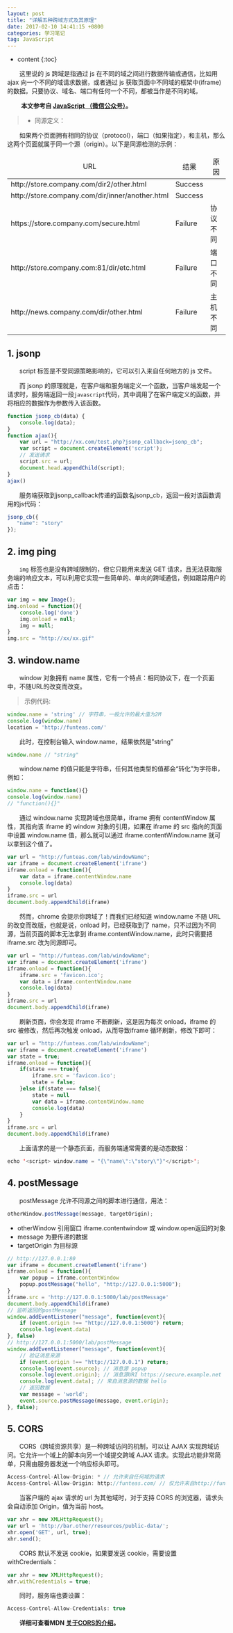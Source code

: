 ```yaml
---
layout: post
title: "详解五种跨域方式及其原理"
date: 2017-02-10 14:41:15 +0800
categories: 学习笔记
tag: JavaScript
---
```


* content
{:toc}

　　这里说的 js 跨域是指通过 js 在不同的域之间进行数据传输或通信，比如用 ajax 向一个不同的域请求数据，或者通过 js 获取页面中不同域的框架中(iframe)的数据。只要协议、域名、端口有任何一个不同，都被当作是不同的域。<!-- more -->

　　 **本文参考自 [JavaScript （微信公众号）](http://mp.weixin.qq.com/s/YykAwXyEqMDgc_5-b_cdsA)。**

> - 同源定义：

　　如果两个页面拥有相同的协议（protocol），端口（如果指定），和主机，那么这两个页面就属于同一个源（origin）。以下是同源检测的示例：

<div class="table-responsive"><table class="table table-bordered table-hover">
   <thead>
    <tr align="center">
        <td>URL</td>
        <td>结果</td>
        <td>原因</td>
   </tr>
    </thead>
    <tbody>
    <tr>
        <td>http://store.company.com/dir2/other.html</td>
        <td>Success</td>
        <td></td>
    </tr>
    <tr>
        <td>http://store.company.com/dir/inner/another.html</td>
        <td>Success</td>
        <td></td>
    </tr>
    <tr>
        <td>https://store.company.com/secure.html</td>
        <td>Failure</td>
        <td>协议不同</td>
    </tr>
    <tr>
        <td>http://store.company.com:81/dir/etc.html</td>
        <td>Failure</td>
        <td>端口不同</td>
    </tr>
    <tr>
        <td>http://news.company.com/dir/other.html</td>
        <td>Failure</td>
        <td>主机不同</td>
    </tr>
   </tbody>
</table></div>

## 1. jsonp

　　script 标签是不受同源策略影响的，它可以引入来自任何地方的 js 文件。 

　　而 jsonp 的原理就是，在客户端和服务端定义一个函数，当客户端发起一个请求时，服务端返回一段`javascript`代码，其中调用了在客户端定义的函数，并将相应的数据作为参数传入该函数。

```js
function jsonp_cb(data) {
    console.log(data);
}
function ajax(){
    var url = "http://xx.com/test.php?jsonp_callback=jsonp_cb";
    var script = document.createElement('script');
    // 发送请求
    script.src = url;
    document.head.appendChild(script);
}
ajax()
```

　　服务端获取到jsonp_callback传递的函数名jsonp_cb，返回一段对该函数调用的js代码：

```js
jsonp_cb({
   "name": "story"
});
```

## 2. img ping

　　`img` 标签也是没有跨域限制的，但它只能用来发送 GET 请求，且无法获取服务端的响应文本，可以利用它实现一些简单的、单向的跨域通信，例如跟踪用户的点击：

```js
var img = new Image();
img.onload = function(){
    console.log('done')
    img.onload = null;
    img = null;
}
img.src = "http://xx/xx.gif"
```

## 3. window.name

　　window 对象拥有 name 属性，它有一个特点：相同协议下，在一个页面中，不随URL的改变而改变。

> 示例代码:

```js
window.name = 'string' // 字符串，一般允许的最大值为2M
console.log(window.name)
location = 'http://funteas.com/'
```

　　此时，在控制台输入 window.name，结果依然是”string”

```js
window.name // "string"
```

　　window.name 的值只能是字符串，任何其他类型的值都会“转化”为字符串，例如：

```js
window.name = function(){}
console.log(window.name)
// "function(){}"
```

　　通过 window.name 实现跨域也很简单，iframe 拥有 contentWindow 属性，其指向该 iframe 的 window 对象的引用，如果在 iframe 的 src 指向的页面中设置 window.name 值，那么就可以通过 iframe.contentWindow.name 就可以拿到这个值了。

```js
var url = "http://funteas.com/lab/windowName";
var iframe = document.createElement('iframe')
iframe.onload = function(){
    var data = iframe.contentWindow.name
    console.log(data)
}
iframe.src = url
document.body.appendChild(iframe)
```

　　然而，chrome 会提示你跨域了！而我们已经知道 window.name 不随 URL 的改变而改版，也就是说，onload 时，已经获取到了 name，只不过因为不同源，当前页面的脚本无法拿到 iframe.contentWindow.name，此时只需要把 iframe.src 改为同源即可。

```js
var url = "http://funteas.com/lab/windowName";
var iframe = document.createElement('iframe')
iframe.onload = function(){
    iframe.src = 'favicon.ico';
    var data = iframe.contentWindow.name
    console.log(data)
}
iframe.src = url
document.body.appendChild(iframe)
```

　　刷新页面，你会发现 iframe 不断刷新，这是因为每次 onload，iframe 的 src 被修改，然后再次触发 onload，从而导致iframe 循环刷新，修改下即可：

```js
var url = "http://funteas.com/lab/windowName";
var iframe = document.createElement('iframe')
var state = true;
iframe.onload = function(){
    if(state === true){
        iframe.src = 'favicon.ico';
        state = false;
    }else if(state === false){
        state = null
        var data = iframe.contentWindow.name
        console.log(data)
    }
}
iframe.src = url
document.body.appendChild(iframe)
```

　　上面请求的是一个静态页面，而服务端通常需要的是动态数据：

```java
echo '<script> window.name = "{\"name\":\"story\"}"</script>';
```

## 4. postMessage

　　postMessage 允许不同源之间的脚本进行通信，用法：

```js
otherWindow.postMessage(message, targetOrigin);
```

- otherWindow 引用窗口 iframe.contentwindow 或 window.open返回的对象
- message 为要传递的数据
- targetOrigin 为目标源

```js
// http://127.0.0.1:80
var iframe = document.createElement('iframe')
iframe.onload = function(){
    var popup = iframe.contentWindow
    popup.postMessage("hello", "http://127.0.0.1:5000");
}
iframe.src = 'http://127.0.0.1:5000/lab/postMessage'
document.body.appendChild(iframe)
// 监听返回的postMessage
window.addEventListener("message", function(event){
    if (event.origin !== "http://127.0.0.1:5000") return;
    console.log(event.data)
}, false)
// http://127.0.0.1:5000/lab/postMessage
window.addEventListener("message", function(event){
    // 验证消息来源
    if (event.origin !== "http://127.0.0.1") return;
    console.log(event.source); // 消息源 popup
    console.log(event.origin); // 消息源URI https://secure.example.net 
    console.log(event.data); // 来自消息源的数据 hello
    // 返回数据
    var message = 'world';
    event.source.postMessage(message, event.origin);
}, false);
```

## 5. CORS

　　CORS（跨域资源共享）是一种跨域访问的机制，可以让 AJAX 实现跨域访问。它允许一个域上的脚本向另一个域提交跨域 AJAX 请求。实现此功能非常简单，只需由服务器发送一个响应标头即可。

```js
Access-Control-Allow-Origin: * // 允许来自任何域的请求
Access-Control-Allow-Origin: http://funteas.com/ // 仅允许来自http://funteas.com/的请求
```

　　当客户端的 ajax 请求的 url 为其他域时，对于支持 CORS 的浏览器，请求头会自动添加 Origin，值为当前 host。

```js
var xhr = new XMLHttpRequest();
var url = 'http://bar.other/resources/public-data/';
xhr.open('GET', url, true);
xhr.send();
```

　　CORS 默认不发送 cookie，如果要发送 cookie，需要设置 withCredentials：

```js
var xhr = new XMLHttpRequest();
xhr.withCredentials = true;
```

　　同时，服务端也要设置：

```js
Access-Control-Allow-Credentials: true
```

　　**详细可查看MDN [关于CORS的介绍](https://developer.mozilla.org/zh-CN/docs/Web/HTTP/Access_control_CORS)。**
